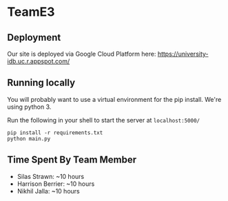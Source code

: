# TeamE3

## Deployment
Our site is deployed via Google Cloud Platform here: https://university-idb.uc.r.appspot.com/

## Running locally 
You will probably want to use a virtual environment for the pip install. We're using python 3. 

Run the following in your shell to start the server at `localhost:5000/`

```cd idb_app
pip install -r requirements.txt
python main.py
```

## Time Spent By Team Member 

- Silas Strawn: ~10 hours 
- Harrison Berrier: ~10 hours
- Nikhil Jalla: ~10 hours
